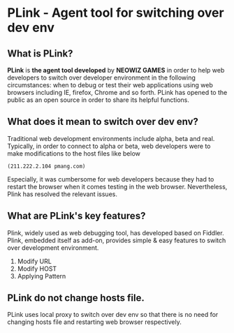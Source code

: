 # PLink - Agent tool for switching over dev env

## What is PLink?
**PLink** is **the agent tool developed** by **NEOWIZ GAMES** in order to help web developers to switch over developer environment in the following circumstances:
when to debug or test their web applications using web browsers including IE, firefox, Chrome and so forth. 
PLink has opened to the public as an open source in order to share its helpful functions.

## What does it mean to switch over dev env?
Traditional web development environments include alpha, beta and real.  
Typically, in order to connect to alpha or beta, web developers were to make modifications to the host files like below

`(211.222.2.104 pmang.com)`

Especially, it was cumbersome for web developers because they had to restart the browser when it comes testing in the web browser.
Nevertheless, Plink has resolved the relevant issues.  

## What are PLink's key features?
Plink, widely used as web debugging tool, has developed based on Fiddler.
Plink, embedded itself as add-on, provides simple & easy features to switch over development environment.

1. Modify URL
2. Modify HOST
3. Applying Pattern

## PLink do not change hosts file.
PLink uses local proxy to switch over dev env so that there is no need for changing hosts file and restarting web browser respectively. 